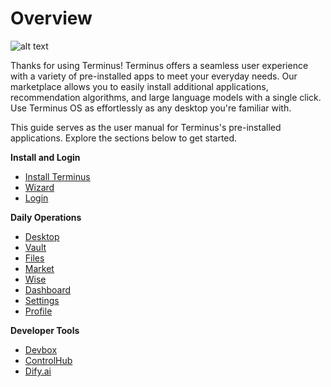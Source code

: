 # Overview

![alt text](/images/how-to/terminus/terminus.jpg)

Thanks for using Terminus! Terminus offers a seamless user experience with a variety of pre-installed apps to meet your everyday needs. Our marketplace allows you to easily install additional applications, recommendation algorithms, and large language models with a single click. Use Terminus OS as effortlessly as any desktop you're familiar with.

This guide serves as the user manual for Terminus's pre-installed applications. Explore the sections below to get started.

**Install and Login**

- [Install Terminus](./setup/install/)
- [Wizard](./setup/wizard.md)
- [Login](./setup/login.md)

**Daily Operations**

- [Desktop](./desktop.md)
- [Vault](./vault/)
- [Files](./files/)
- [Market](./market/)
- [Wise](./wise/)
- [Dashboard](./dashboard/)
- [Settings](./settings/)
- [Profile](./profile.md)

**Developer Tools**

- [Devbox](../../developer/develop/tutorial/devbox.md)
- [ControlHub](./controlhub/)
- [Dify.ai](./dify.md)